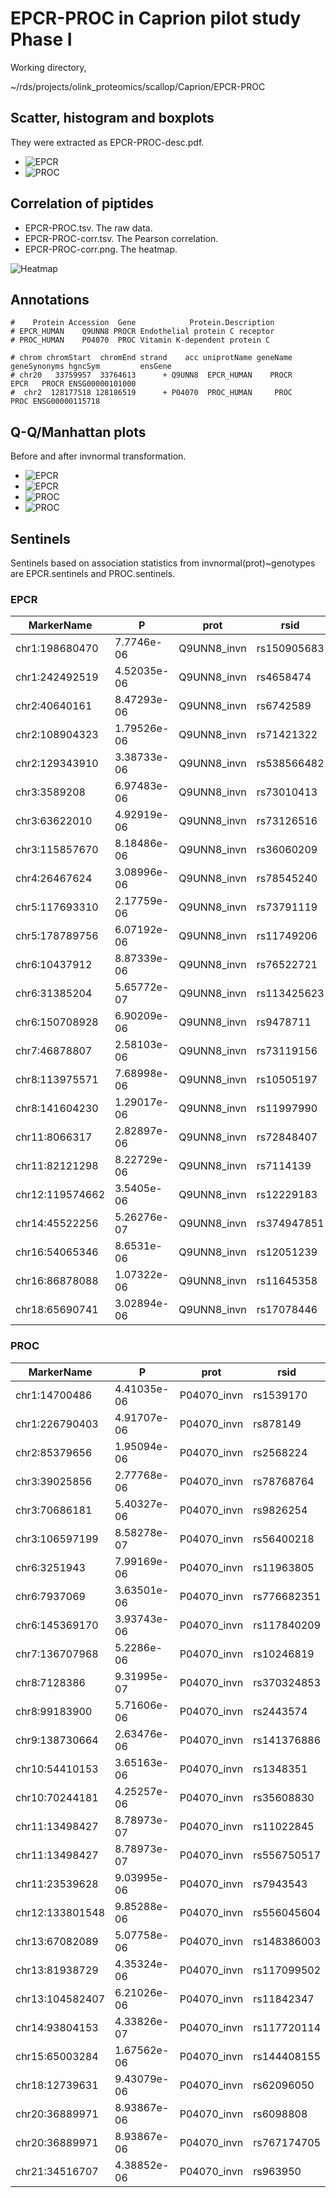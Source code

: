 # EPCR-PROC in Caprion pilot study Phase I

Working directory,

~/rds/projects/olink_proteomics/scallop/Caprion/EPCR-PROC

## Scatter, histogram and boxplots

They were extracted as EPCR-PROC-desc.pdf.

* ![EPCR](EPCR-PROC/EPCR-PROC-desc-0.png)
* ![PROC](EPCR-PROC/EPCR-PROC-desc-1.png)

## Correlation of piptides

* EPCR-PROC.tsv. The raw data.
* EPCR-PROC-corr.tsv. The Pearson correlation.
* EPCR-PROC-corr.png. The heatmap.

![Heatmap](EPCR-PROC/EPCR-PROC-corr.png)

## Annotations
```
#    Protein Accession  Gene            Protein.Description
# EPCR_HUMAN    Q9UNN8 PROCR Endothelial protein C receptor
# PROC_HUMAN    P04070  PROC Vitamin K-dependent protein C

# chrom chromStart  chromEnd strand    acc uniprotName geneName geneSynonyms hgncSym         ensGene
# chr20   33759957  33764613      + Q9UNN8  EPCR_HUMAN    PROCR         EPCR   PROCR ENSG00000101000
#  chr2  128177518 128186519      + P04070  PROC_HUMAN     PROC                 PROC ENSG00000115718
```

## Q-Q/Manhattan plots

Before and after invnormal transformation.

* ![EPCR](EPCR-PROC/Q9UNN8_invn_qq.png)
* ![EPCR](EPCR-PROC/Q9UNN8_invn_manhattan.png)
* ![PROC](EPCR-PROC/P04070_invn_qq.png)
* ![PROC](EPCR-PROC/P04070_invn_manhattan.png)

## Sentinels

Sentinels based on association statistics from invnormal(prot)~genotypes are EPCR.sentinels and PROC.sentinels.

### EPCR

MarkerName|P|prot|rsid
----------|-|----|----
chr1:198680470|7.7746e-06|Q9UNN8_invn|rs150905683
chr1:242492519|4.52035e-06|Q9UNN8_invn|rs4658474
chr2:40640161|8.47293e-06|Q9UNN8_invn|rs6742589
chr2:108904323|1.79526e-06|Q9UNN8_invn|rs71421322
chr2:129343910|3.38733e-06|Q9UNN8_invn|rs538566482
chr3:3589208|6.97483e-06|Q9UNN8_invn|rs73010413
chr3:63622010|4.92919e-06|Q9UNN8_invn|rs73126516
chr3:115857670|8.18486e-06|Q9UNN8_invn|rs36060209
chr4:26467624|3.08996e-06|Q9UNN8_invn|rs78545240
chr5:117693310|2.17759e-06|Q9UNN8_invn|rs73791119
chr5:178789756|6.07192e-06|Q9UNN8_invn|rs11749206
chr6:10437912|8.87339e-06|Q9UNN8_invn|rs76522721
chr6:31385204|5.65772e-07|Q9UNN8_invn|rs113425623
chr6:150708928|6.90209e-06|Q9UNN8_invn|rs9478711
chr7:46878807|2.58103e-06|Q9UNN8_invn|rs73119156
chr8:113975571|7.68998e-06|Q9UNN8_invn|rs10505197
chr8:141604230|1.29017e-06|Q9UNN8_invn|rs11997990
chr11:8066317|2.82897e-06|Q9UNN8_invn|rs72848407
chr11:82121298|8.22729e-06|Q9UNN8_invn|rs7114139
chr12:119574662|3.5405e-06|Q9UNN8_invn|rs12229183
chr14:45522256|5.26276e-07|Q9UNN8_invn|rs374947851
chr16:54065346|8.6531e-06|Q9UNN8_invn|rs12051239
chr16:86878088|1.07322e-06|Q9UNN8_invn|rs11645358
chr18:65690741|3.02894e-06|Q9UNN8_invn|rs17078446

### PROC

MarkerName|P|prot|rsid
----------|-|----|----
chr1:14700486|4.41035e-06|P04070_invn|rs1539170
chr1:226790403|4.91707e-06|P04070_invn|rs878149
chr2:85379656|1.95094e-06|P04070_invn|rs2568224
chr3:39025856|2.77768e-06|P04070_invn|rs78768764
chr3:70686181|5.40327e-06|P04070_invn|rs9826254
chr3:106597199|8.58278e-07|P04070_invn|rs56400218
chr6:3251943|7.99169e-06|P04070_invn|rs11963805
chr6:7937069|3.63501e-06|P04070_invn|rs776682351
chr6:145369170|3.93743e-06|P04070_invn|rs117840209
chr7:136707968|5.2286e-06|P04070_invn|rs10246819
chr8:7128386|9.31995e-07|P04070_invn|rs370324853
chr8:99183900|5.71606e-06|P04070_invn|rs2443574
chr9:138730664|2.63476e-06|P04070_invn|rs141376886
chr10:54410153|3.65163e-06|P04070_invn|rs1348351
chr10:70244181|4.25257e-06|P04070_invn|rs35608830
chr11:13498427|8.78973e-07|P04070_invn|rs11022845
chr11:13498427|8.78973e-07|P04070_invn|rs556750517
chr11:23539628|9.03995e-06|P04070_invn|rs7943543
chr12:133801548|9.85288e-06|P04070_invn|rs556045604
chr13:67082089|5.07758e-06|P04070_invn|rs148386003
chr13:81938729|4.35324e-06|P04070_invn|rs117099502
chr13:104582407|6.21026e-06|P04070_invn|rs11842347
chr14:93804153|4.33826e-07|P04070_invn|rs117720114
chr15:65003284|1.67562e-06|P04070_invn|rs144408155
chr18:12739631|9.43079e-06|P04070_invn|rs62096050
chr20:36889971|8.93867e-06|P04070_invn|rs6098808
chr20:36889971|8.93867e-06|P04070_invn|rs767174705
chr21:34516707|4.38852e-06|P04070_invn|rs963950
